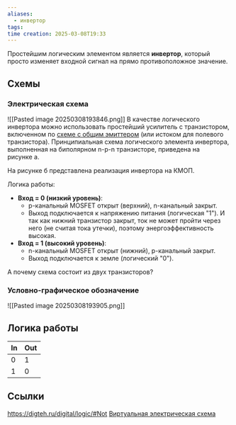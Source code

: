 ```yaml
---
aliases:
  - инвертор
tags: 
time creation: 2025-03-08T19:33
---
```

Простейшим логическим элементом является **инвертор**, который просто изменяет входной сигнал на прямо противоположное значение.
## Схемы
### Электрическая схема

![[Pasted image 20250308193846.png]]
В качестве логического инвертора можно использовать простейший усилитель с транзистором, включенном по [схеме с общим эмиттером](https://digteh.ru/Sxemoteh/ShVklTrz/OE/) (или истоком для полевого транзистора). Принципиальная схема логического элемента инвертора, выполненная на биполярном n-p-n транзисторе, приведена на рисунке а.

На рисунке б представлена реализация инвертора на КМОП. 

Логика работы:
- **Вход = 0 (низкий уровень)**:
    - p-канальный MOSFET открыт (верхний), n-канальный закрыт.
    - Выход подключается к напряжению питания (логическая "1"). И так как нижний транзистор закрыт, ток не может пройти через него (не считая тока утечки), поэтому энергоэффективность высокая.
- **Вход = 1 (высокий уровень)**:
    - n-канальный MOSFET открыт (нижний), p-канальный закрыт.
    - Выход подключается к земле (логический "0").

А почему схема состоит из двух транзисторов?
### Условно-графическое обозначение

![[Pasted image 20250308193905.png]]
## Логика работы
| In  | Out |
| --- | --- |
| 0   | 1   |
| 1   | 0   |
## Ссылки
https://digteh.ru/digital/logic/#Not
[Виртуальная электрическая схема](https://falstad.com/circuit/circuitjs.html?ctz=CQAgjCAMB0l3BWcMBMcUHYMGZIA4UA2ATmIxAUgpABZsKBTAWjDACgAzcFPENXsBkJ98IbPTDQkMSCjYAlcEPDEUS4WBo0oOmlWk6YCNgHd1fFNsHCUCYZE7deuK8pdi1k6bDlnrfO3MeXgc-ZRRLPj0LbQcAc3NsNESENSpQpxEBHgD7U0zbDRz3DMJtQoLAh0Uyvgw1WqT03X1DKCk2AA8LNRowZzBiWhQIKzVAQhBAURBAVhBAHhBABhAAHQBnQA4QQF4QQCYQacABEEAhEEA+EB35rr5+qPK+qPJtXkAkEEBpEEmDwBYQU7UiYRokIiHbkEAWCCAbhBAHIggHEQFYACk2zxeAEpToNPBgIBEJBhtP9APggqz283Wq2mCiyHio-DEhBCLXAbSMbAALrQ4HVekkWToIEwaNAaBgENg8HzxAQ8AgyO0aKRBYQkmBCGBIGVsFhkFQACYMDgAQwArgAbenEuieVS0NmaWLUgzpDoAJzNJtZHyqqoc9oF5XqYjw2nE9ldbHdyUwag97KoCrgbASYb93t9qUM0YdfDwvGNYkT6WJTVTzmScea0Wt7WMZgzFQQYGdeXLzJD8fDxNqFRboiLEdpHUUuYbvciHZpzTp3SIHwwzkgPzwoxAvGB4KhMNeCO6NDwNi9lCGmCQ-0esLYQA)
